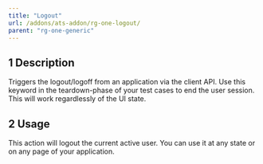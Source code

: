 ```yaml
---
title: "Logout"
url: /addons/ats-addon/rg-one-logout/
parent: "rg-one-generic"
---
```


## 1 Description

Triggers the logout/logoff from an application via the client API.
Use this keyword in the teardown-phase of your test cases to end the user session.
This will work regardlessly of the UI state.

## 2 Usage

This action will logout the current active user. You can use it at any state or on any page of your application.
